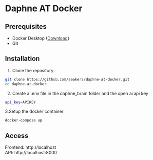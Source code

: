 # Daphne AT Docker

## Prerequisites

- Docker Desktop ([Download](https://www.docker.com/products/docker-desktop))
- Git

## Installation

1. Clone the repository:
```bash
git clone https://github.com/seakers/daphne-at-docker.git
cd daphne-at-docker
```

2. Create a .env file in the daphne_brain folder and the open ai api key
```bash
api_key=APIKEY
```

3.Setup the docker container 
```bash
docker-compose up
```

## Access
Frontend: http://localhost
<br>
API: http://localhost:8000
